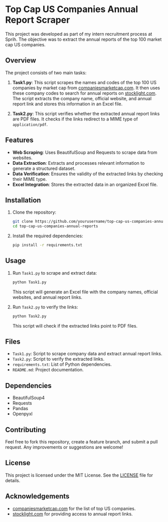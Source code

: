 # Top Cap US Companies Annual Report Scraper

This project was developed as part of my intern recruitment process at Sprih. The objective was to extract the annual reports of the top 100 market cap US companies.

## Overview

The project consists of two main tasks:

1. **Task1.py**: This script scrapes the names and codes of the top 100 US companies by market cap from [companiesmarketcap.com](https://companiesmarketcap.com/usa/largest-companies-in-the-usa-by-market-cap/). It then uses these company codes to search for annual reports on [stocklight.com](https://stocklight.com/stocks). The script extracts the company name, official website, and annual report link and stores this information in an Excel file.

2. **Task2.py**: This script verifies whether the extracted annual report links are PDF files. It checks if the links redirect to a MIME type of `application/pdf`.

## Features

- **Web Scraping**: Uses BeautifulSoup and Requests to scrape data from websites.
- **Data Extraction**: Extracts and processes relevant information to generate a structured dataset.
- **Data Verification**: Ensures the validity of the extracted links by checking their MIME type.
- **Excel Integration**: Stores the extracted data in an organized Excel file.

## Installation

1. Clone the repository:

    ```bash
    git clone https://github.com/yourusername/top-cap-us-companies-annual-reports.git
    cd top-cap-us-companies-annual-reports
    ```

2. Install the required dependencies:

    ```bash
    pip install -r requirements.txt
    ```

## Usage

1. Run `Task1.py` to scrape and extract data:

    ```bash
    python Task1.py
    ```

    This script will generate an Excel file with the company names, official websites, and annual report links.

2. Run `Task2.py` to verify the links:

    ```bash
    python Task2.py
    ```

    This script will check if the extracted links point to PDF files.

## Files

- `Task1.py`: Script to scrape company data and extract annual report links.
- `Task2.py`: Script to verify the extracted links.
- `requirements.txt`: List of Python dependencies.
- `README.md`: Project documentation.

## Dependencies

- BeautifulSoup4
- Requests
- Pandas
- Openpyxl

## Contributing

Feel free to fork this repository, create a feature branch, and submit a pull request. Any improvements or suggestions are welcome!

## License

This project is licensed under the MIT License. See the [LICENSE](LICENSE) file for details.

## Acknowledgements

- [companiesmarketcap.com](https://companiesmarketcap.com/usa/largest-companies-in-the-usa-by-market-cap/) for the list of top US companies.
- [stocklight.com](https://stocklight.com/stocks) for providing access to annual report links.

